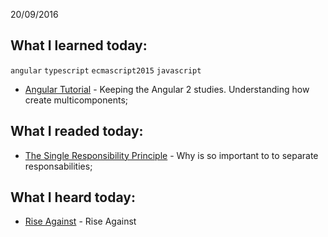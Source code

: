 
20/09/2016

## What I learned today:

`angular` `typescript` `ecmascript2015` `javascript`

* [Angular Tutorial](https://angular.io/docs/ts/latest/tutorial/toh-pt3.html) - Keeping the Angular 2 studies. Understanding how create multicomponents;

## What I readed today:

* [The Single Responsibility Principle](https://8thlight.com/blog/uncle-bob/2014/05/08/SingleReponsibilityPrinciple.html) - Why is so important to to separate responsabilities;

## What I heard today:

* [Rise Against](https://open.spotify.com/artist/6Wr3hh341P84m3EI8qdn9O) - Rise Against




